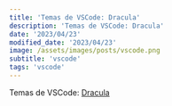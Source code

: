 ```yaml
---
title: 'Temas de VSCode: Dracula'
description: 'Temas de VSCode: Dracula'
date: '2023/04/23'
modified_date: '2023/04/23'
image: /assets/images/posts/vscode.png
subtitle: 'vscode'
tags: 'vscode'
---
```


Temas de VSCode: [Dracula](https://marketplace.visualstudio.com/items?itemName=dracula-theme.theme-dracula)
